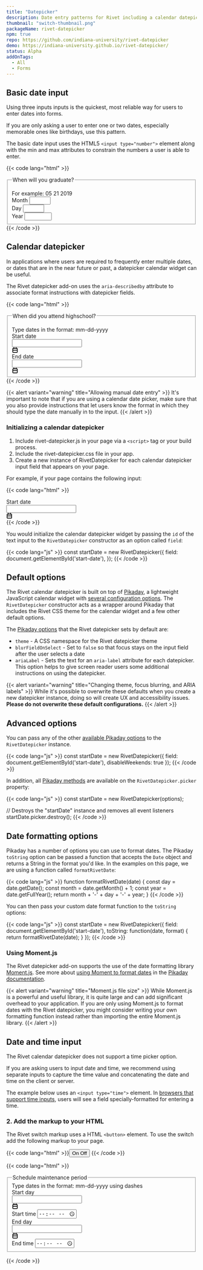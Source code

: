 ```yaml
---
title: "Datepicker"
description: Date entry patterns for Rivet including a calendar datepicker
thumbnail: "switch-thumbnail.png"
packageName: rivet-datepicker
npm: true
repo: https://github.com/indiana-university/rivet-datepicker
demo: https://indiana-university.github.io/rivet-datepicker/
status: Alpha
addOnTags:
  - All
  - Forms
---
```

## Basic date input
Using three inputs inputs is the quickest, most reliable way for users to enter dates into forms.

If you are only asking a user to enter one or two dates, especially memorable ones like birthdays, use this pattern.

The basic date input uses the HTML5 `<input type="number">` element along with the min and max attributes to constrain the numbers a user is able to enter.

{{< code lang="html" >}}<fieldset aria-describedby="grad-date-hint">
  <legend class="rvt-ts-18 rvt-text-bold">When will you graduate?</legend>
  <span class="rvt-ts-14" id="grad-date-hint">For example: 05 21 2019</span>
  <div class="rvt-date-input rvt-m-top-md">
    <div class="rvt-date-input__item">
      <label for="month">Month</label>
      <input type="number" min="1" max="12" id="month">
    </div>
    <div class="rvt-date-input__item">
      <label for="day">Day</label>
      <input type="number" min="1" max="31" id="day">
    </div>
    <div class="rvt-date-input__item rvt-date-input__item--year">
      <label for="year">Year</label>
      <input type="number" min="1900" max="2000" id="year">
    </div>
  </div>
</fieldset>
{{< /code >}}

## Calendar datepicker
In applications where users are required to frequently enter multiple dates, or dates that are in the near future or past, a datepicker calendar widget can be useful.

The Rivet datepicker add-on uses the `aria-describedby` attribute to associate format instructions with datepicker fields.

{{< code lang="html" >}}<fieldset aria-describedby="hs-date-hint">
  <legend class="rvt-ts-18 rvt-text-bold">When did you attend highschool?</legend>
  <span class="rvt-ts-14" id="hs-date-hint">Type dates in the format: mm-dd-yyyy</span>
  <div class="rvt-grid rvt-m-top-xl">
    <div class="rvt-grid__item-4-md-up">
      <div class="rvt-datepicker rvt-m-bottom-sm">
        <label for="start">Start date</label>
        <div class="rvt-datepicker__input" aria-hidden="true">
          <input autocomplete="off" type="text" id="start" aria-describedby="hs-date-hint">
          <div class="rvt-datepicker__icon">
            <svg xmlns="http://www.w3.org/2000/svg" width="16" height="16" viewBox="0 0 16 16">
              <path fill="currentColor" d="M12.29,2H12V1a1,1,0,0,0-2,0V2H6V1A1,1,0,0,0,4,1V2H3.71A2.78,2.78,0,0,0,1,4.83v7.33A2.78,2.78,0,0,0,3.71,15h8.57A2.78,2.78,0,0,0,15,12.17V4.83A2.78,2.78,0,0,0,12.29,2ZM3.71,4H4V5H6V4h4V5h2V4h.29a.78.78,0,0,1,.71.83V7H3V4.83A.78.78,0,0,1,3.71,4Zm8.57,9H3.71A.78.78,0,0,1,3,12.17V9H13v3.17A.78.78,0,0,1,12.29,13Z"/>
            </svg>
          </div>
        </div>
      </div>
    </div>
    <div class="rvt-grid__item-4-md-up">
      <div class="rvt-datepicker">
        <label for="end">End date</label>
        <div class="rvt-datepicker__input" aria-hidden="true">
          <input autocomplete="off" type="text" id="end" aria-describedby="hs-date-hint">
          <div class="rvt-datepicker__icon">
            <svg xmlns="http://www.w3.org/2000/svg" width="16" height="16" viewBox="0 0 16 16">
              <path fill="currentColor" d="M12.29,2H12V1a1,1,0,0,0-2,0V2H6V1A1,1,0,0,0,4,1V2H3.71A2.78,2.78,0,0,0,1,4.83v7.33A2.78,2.78,0,0,0,3.71,15h8.57A2.78,2.78,0,0,0,15,12.17V4.83A2.78,2.78,0,0,0,12.29,2ZM3.71,4H4V5H6V4h4V5h2V4h.29a.78.78,0,0,1,.71.83V7H3V4.83A.78.78,0,0,1,3.71,4Zm8.57,9H3.71A.78.78,0,0,1,3,12.17V9H13v3.17A.78.78,0,0,1,12.29,13Z"/>
            </svg>
          </div>
        </div>
      </div>
    </div>
  </div>
</fieldset>
{{< /code >}}

{{< alert variant="warning" title="Allowing manual date entry" >}}
It's important to note that if you are using a calendar date picker, make sure that you also provide instructions that let users know the format in which they should type the date manually in to the input.
{{< /alert >}}

### Initializing a calendar datepicker
1. Include rivet-datepicker.js in your page via a `<script>` tag or your build process.
2. Include the rivet-datepicker.css file in your app.
3. Create a new instance of RivetDatepicker for each calendar datepicker input field that appears on your page.

For example, if your page contains the following input:

{{< code lang="html" >}}
<div class="rvt-date-picker">
  <label for="start">Start date</label>
  <div class="rvt-date-picker__input">
    <input type="text" id="start-date" aria-describedby="start-format">
    <div class="rvt-date-picker__icon" aria-hidden="true">
      <svg xmlns="http://www.w3.org/2000/svg" width="16" height="16" viewBox="0 0 16 16">
        <path fill="currentColor" d="M12.29,2H12V1a1,1,0,0,0-2,0V2H6V1A1,1,0,0,0,4,1V2H3.71A2.78,2.78,0,0,0,1,4.83v7.33A2.78,2.78,0,0,0,3.71,15h8.57A2.78,2.78,0,0,0,15,12.17V4.83A2.78,2.78,0,0,0,12.29,2ZM3.71,4H4V5H6V4h4V5h2V4h.29a.78.78,0,0,1,.71.83V7H3V4.83A.78.78,0,0,1,3.71,4Zm8.57,9H3.71A.78.78,0,0,1,3,12.17V9H13v3.17A.78.78,0,0,1,12.29,13Z"/>
      </svg>
    </div>
  </div>
</div>
{{< /code >}}

You would initialize the calendar datepicker widget by passing the `id` of the text input to the `RivetDatepicker` constructor as an option called `field`:

{{< code lang="js" >}}
const startDate = new RivetDatepicker({
  field: document.getElementById('start-date'),
});
{{< /code >}}

## Default options
The Rivet calendar datepicker is built on top of [Pikaday](https://github.com/Pikaday/Pikaday), a lightweight JavaScript calendar widget with [several configuration options](https://github.com/Pikaday/Pikaday#configuration). The `RivetDatepicker` constructor acts as a wrapper around Pikaday that includes the Rivet CSS theme for the calendar widget and a few other default options.

The [Pikaday options](https://github.com/Pikaday/Pikaday#configuration) that the Rivet datepicker sets by default are:

* `theme` - A CSS namespace for the Rivet datepicker theme
* `blurFieldOnSelect` - Set to `false` so that focus stays on the input field after the user selects a date
* `ariaLabel` - Sets the text for an `aria-label` attribute for each datepicker. This option helps to give screen reader users some additional instructions on using the datepicker.

{{< alert variant="warning" title="Changing theme, focus blurring, and ARIA labels" >}}
While it's possible to overwrite these defaults when you create a new datepicker instance, doing so will create UX and accessibility issues. **Please do not overwrite these default configurations.**
{{< /alert >}}

## Advanced options
You can pass any of the other [available Pikaday options](https://github.com/Pikaday/Pikaday#configuration) to the `RivetDatepicker` instance.

{{< code lang="js" >}}
const startDate = new RivetDatepicker({
  field: document.getElementById('start-date'),
  disableWeekends: true
});
{{< /code >}}

In addition, all [Pikaday methods](https://github.com/Pikaday/Pikaday#methods) are available on the `RivetDatepicker.picker` property:

{{< code lang="js" >}}
const startDate = new RivetDatepicker(options);

// Destroys the "startDate" instance and removes all event listeners
startDate.picker.destroy();
{{< /code >}}

## Date formatting options
Pikaday has a number of options you can use to format dates. The Pikaday `toString` option can be passed a function that accepts the `Date` object and returns a String in the format you'd like. In the examples on this page, we are using a function called `formatRivetDate`:

{{< code lang="js" >}}
function formatRivetDate(date) {
  const day = date.getDate();
  const month = date.getMonth() + 1;
  const year = date.getFullYear();
  return month + '-' + day + '-' + year;
}
{{< /code >}}

You can then pass your custom date format function to the `toString` options:

{{< code lang="js" >}}
const startDate = new RivetDatepicker({
  field: document.getElementById('start-date'),
  toString: function(date, format) {
    return formatRivetDate(date);
  }
});
{{< /code >}}

### Using Moment.js
The Rivet datepicker add-on supports the use of the date formatting library [Moment.js](http://momentjs.com/). See more about [using Moment to format dates](https://github.com/Pikaday/Pikaday#formatting) in the [Pikaday documentation](https://github.com/Pikaday/Pikaday#formatting).

{{< alert variant="warning" title="Moment.js file size" >}}
While Moment.js is a powerful and useful library, it is quite large and can add significant overhead to your application. If you are only using Moment.js to format dates with the Rivet datepicker, you might consider writing your own formatting function instead rather than importing the entire Moment.js library.
{{< /alert >}}

## Date and time input
The Rivet calendar datepicker does not support a time picker option.

If you are asking users to input date and time, we recommend using separate inputs to capture the time value and concatenating the date and time on the client or server.

The example below uses an `<input type="time">` element. In [browsers that support time inputs](https://developer.mozilla.org/en-US/docs/Web/HTML/Element/input/time#Handling_browser_support), users will see a field specially-formatted for entering a time.

### 2. Add the markup to your HTML
The Rivet switch markup uses a HTML `<button>` element. To use the switch add the following markup to your page.

{{< code lang="html" >}}<button class="rvt-switch" data-switch="email-switch" role="switch" aria-checked="false">
  <span class="rvt-switch__on">On</span>
  <span class="rvt-switch__off">Off</span>
</button>
{{< /code >}}

{{< code lang="html" >}}<div class="rvt-m-top-md rvt-p-all-md rvt-border-all rvt-border-radius">
    <fieldset aria-describedby="maintenance-window-hint">
      <legend class="rvt-ts-18 rvt-text-bold">Schedule maintenance period</legend>
      <span class="rvt-ts-14" id="maintenance-window-hint">Type dates in the format: mm-dd-yyyy using dashes</span>
      <div class="rvt-grid rvt-m-top-xl">
        <div class="rvt-grid__item-3-md-up">
          <div class="rvt-datepicker">
            <label for="time-demo-start-day">Start day</label>
            <div class="rvt-datepicker__input">
              <input autocomplete="off" type="text" id="time-demo-start-day" aria-describedby="maintenance-window-hint">
              <div class="rvt-datepicker__icon" aria-hidden="true">
                <svg xmlns="http://www.w3.org/2000/svg" width="16" height="16" viewBox="0 0 16 16">
                  <path fill="currentColor" d="M12.29,2H12V1a1,1,0,0,0-2,0V2H6V1A1,1,0,0,0,4,1V2H3.71A2.78,2.78,0,0,0,1,4.83v7.33A2.78,2.78,0,0,0,3.71,15h8.57A2.78,2.78,0,0,0,15,12.17V4.83A2.78,2.78,0,0,0,12.29,2ZM3.71,4H4V5H6V4h4V5h2V4h.29a.78.78,0,0,1,.71.83V7H3V4.83A.78.78,0,0,1,3.71,4Zm8.57,9H3.71A.78.78,0,0,1,3,12.17V9H13v3.17A.78.78,0,0,1,12.29,13Z"/>
                </svg>
              </div>
            </div>
          </div>
        </div>
        <div class="rvt-grid__item-3-md-up">
          <label for="start-time">Start time</label>
          <input type="time" id="start-time">
        </div>
      </div>
      <div class="rvt-grid rvt-m-top-sm">
        <div class="rvt-grid__item-3-md-up">
          <div class="rvt-datepicker">
            <label for="time-demo-end-day">End day</label>
            <div class="rvt-datepicker__input">
              <input autocomplete="off" type="text" id="time-demo-end-day" aria-describedby="maintenance-window-hint">
              <div class="rvt-datepicker__icon" aria-hidden="true">
                <svg xmlns="http://www.w3.org/2000/svg" width="16" height="16" viewBox="0 0 16 16">
                  <path fill="currentColor" d="M12.29,2H12V1a1,1,0,0,0-2,0V2H6V1A1,1,0,0,0,4,1V2H3.71A2.78,2.78,0,0,0,1,4.83v7.33A2.78,2.78,0,0,0,3.71,15h8.57A2.78,2.78,0,0,0,15,12.17V4.83A2.78,2.78,0,0,0,12.29,2ZM3.71,4H4V5H6V4h4V5h2V4h.29a.78.78,0,0,1,.71.83V7H3V4.83A.78.78,0,0,1,3.71,4Zm8.57,9H3.71A.78.78,0,0,1,3,12.17V9H13v3.17A.78.78,0,0,1,12.29,13Z" />
                </svg>
              </div>
            </div>
          </div>
        </div>
        <div class="rvt-grid__item-3-md-up">
          <label for="end-time">End time</label>
          <input type="time" id="end-time">
        </div>
      </div>
    </fieldset>
</div>
{{< /code >}}